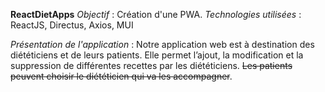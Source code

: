 **ReactDietApps**
*Objectif* : Création d'une PWA.
*Technologies utilisées* : ReactJS, Directus, Axios, MUI

*Présentation de l'application* : Notre application web est à destination des diététiciens et de leurs patients.
Elle permet l’ajout, la modification et la suppression de différentes recettes par les diététiciens. ~~Les patients peuvent choisir le diététicien qui va les accompagner~~.
